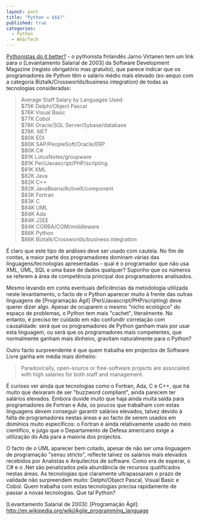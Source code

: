 ```yaml
---
layout: post
title: "Python = $$$?"
published: true
categories:
  - Python
  - Web/Tech
---
```


[Pythonistas do it better?] - o pythonista finlandês Jarno Virtanen tem
um link para o [Levantamento Salarial de 2003] da Software Development
Magazine (registo obrigatório mas gratuito), que parece indicar que os
programadores de Python têm o salário médio mais elevado (ex-aequo com a
categoria Biztalk/Crossworlds/business integration) de todas as
tecnologias consideradas:

> Average Staff Salary by Languages Used:\
> \$75K Delphi/Object Pascal\
> \$76K Visual Basic\
> \$77K Cobol\
> \$78K Oracle/SQL Server/Sybase/database\
> \$78K .NET\
> \$80K EDI\
> \$80K SAP/PeopleSoft/Oracle/ERP\
> \$80K C\#\
> \$81K LotusNotes/groupware\
> \$81K Perl/Javascript/PHP/scripting\
> \$81K XML\
> \$82K Java\
> \$82K C++\
> \$82K JavaBeans/ActiveX/component\
> \$83K Fortran\
> \$83K C\
> \$84K UML\
> \$84K Ada\
> \$84K J2EE\
> \$84K CORBA/COM/middleware\
> \$86K Python\
> \$86K Biztalk/Crossworlds/business integration

É claro que este tipo de análises deve ser usado com cautela. No fim de
contas, a maior parte dos programadores dominam várias das
linguagens/tecnologias apresentadas - qual é o programador que não usa
XML, UML, SQL e uma base de dados qualquer? Suponho que os números se
referem à área de competência principal dos programadores analisados.

Mesmo levando em conta eventuais deficiências da metodologia utilizada
neste levantamento, o facto de o Python aparecer muito à frente das
outras linguagens de [Programação Ágil] (Perl/Javascript/PHP/scripting)
deve querer dizer algo. Apesar de ocuparem o mesmo "nicho ecológico" do
espaço de problemas, o Python tem mais "cachet", literalmente. No
entanto, é preciso ter cuidado em não confundir correlação com
causalidade: será que os programadores de Python ganham mais por usar
esta linguagem, ou será que os programadores mais competentes, que
normalmente ganham mais dinheiro, gravitam naturalmente para o Python?

Outro facto surpreendente é que quem trabalha em projectos de Software
Livre ganha em média mais dinheiro:

> Paradoxically, open-source or free-software projects are associated
> with high salaries for both staff and management.

É curioso ver ainda que tecnologias como o Fortran, Ada, C e C++, que há
muito que deixaram de ser "buzzword compliant", ainda parecem ter
salários elevados. Embora duvide muito que haja ainda muita saída para
programadores de Fortran e Ada, os poucos que trabalham com estas
linguagens devem conseguir garantir salários elevados, talvez devido à
falta de programadores nestas áreas e ao facto de serem usados em
domínios muito específicos: o Fortran é ainda relativamente usado no
meio científico, e julgo que o Departamento de Defesa americano exige a
utilização do Ada para a maioria dos projectos.

O facto de o UML aparecer bem cotado, apesar de não ser uma linguagem de
programação "sensu stricto", reflecte talvez os salários mais elevados
recebidos por Analistas e Arquitectos de software. Como era de esperar,
o C\# e o .Net são penalizados pela abundância de recursos qualificados
nestas áreas. As tecnologias que claramente ultrapassaram o prazo de
validade não surpreendem muito: Delphi/Object Pascal, Visual Basic e
Cobol. Quem trabalha com estas tecnologias precisa rapidamente de passar
a novas tecnologias. Que tal Python?

  [Pythonistas do it better?]: http://www.hole.fi/jajvirta/weblog/20040317T0701.html
  [Levantamento Salarial de 2003]: 
  [Programação Ágil]: http://en.wikipedia.org/wiki/Agile_programming_language
